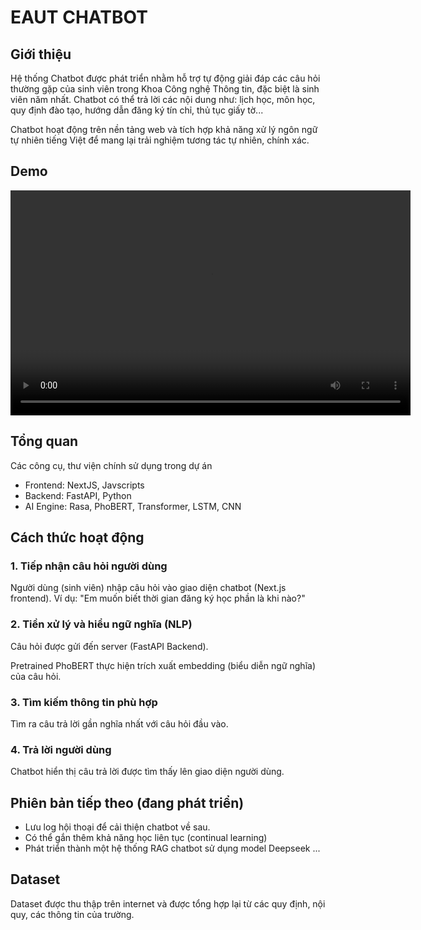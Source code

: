 # EAUT CHATBOT
## Giới thiệu
Hệ thống Chatbot được phát triển nhằm hỗ trợ tự động giải đáp các câu hỏi thường gặp của sinh viên trong Khoa Công nghệ Thông tin, đặc biệt là sinh viên năm nhất. Chatbot có thể trả lời các nội dung như: lịch học, môn học, quy định đào tạo, hướng dẫn đăng ký tín chỉ, thủ tục giấy tờ...

Chatbot hoạt động trên nền tảng web và tích hợp khả năng xử lý ngôn ngữ tự nhiên tiếng Việt để mang lại trải nghiệm tương tác tự nhiên, chính xác.

## Demo
<video width="640" height="360" controls>
  <source src="./demo/2025-05-12 10-08-23.mp4" type="video/x-matroska">
  Trình duyệt của bạn không hỗ trợ nhúng video.
</video>

## Tổng quan
Các công cụ, thư viện chính sử dụng trong dự án

- Frontend: NextJS, Javscripts
- Backend: FastAPI, Python
- AI Engine: Rasa, PhoBERT, Transformer, LSTM, CNN

## Cách thức hoạt động
### 1. Tiếp nhận câu hỏi người dùng
Người dùng (sinh viên) nhập câu hỏi vào giao diện chatbot (Next.js frontend).
Ví dụ: "Em muốn biết thời gian đăng ký học phần là khi nào?"

### 2. Tiền xử lý và hiểu ngữ nghĩa (NLP)
Câu hỏi được gửi đến server (FastAPI Backend).

Pretrained PhoBERT thực hiện trích xuất embedding (biểu diễn ngữ nghĩa) của câu hỏi.

### 3. Tìm kiếm thông tin phù hợp
Tìm ra câu trả lời gần nghĩa nhất với câu hỏi đầu vào.

### 4. Trả lời người dùng
Chatbot hiển thị câu trả lời được tìm thấy lên giao diện người dùng.

## Phiên bản tiếp theo (đang phát triển)
- Lưu log hội thoại để cải thiện chatbot về sau.
- Có thể gắn thêm khả năng học liên tục (continual learning)
- Phát triển thành một hệ thống RAG chatbot sử dụng model Deepseek
...

## Dataset
Dataset được thu thập trên internet và được tổng hợp lại từ các quy định, nội quy, các thông tin của trường.